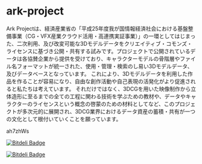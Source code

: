 ark-project
===========
Ark Projectは、経済産業省の「平成25年度我が国情報経済社会における基盤整備事業（CG・VFX産業クラウド活用・高連携実証事業）」の一環としてはじまった、二次利用、及び改変可能な3Dモデルデータをクリエイティブ・コモンズ・ライセンスに基づき公開・共有する試みです。プロジェクトで公開されているデータは各協賛企業から提供を受けており、キャラクターモデルの骨階層やファイル名フォーマットが統一された、使用・管理・検索のし易い3Dモデルデータ、及びデータベースとなっています。
これにより、3Dモデルデータを利用した作品を作ることが容易になり、自由な創作活動や自己表現の活発化がより促進されると私たちは考えています。
それだけではなく、3DCGを用いた映像制作から立体造形に至るまでの全ての工程に関わる技術を学ぶための教材や、データやキャラクターのライセンスという概念の啓蒙のための材料としてなど、このプロジェクトが多次元的に展開され、3DCG業界におけるデータ資産の蓄積・共有が一つの文化として根付いていくことを願っています。

ah7zhWs

[![Bitdeli Badge](https://d2weczhvl823v0.cloudfront.net/ark-project/ark-project/trend.png)](https://bitdeli.com/free "Bitdeli Badge")


[![Bitdeli Badge](https://d2weczhvl823v0.cloudfront.net/ark-project/ark-project/trend.png)](https://bitdeli.com/free "Bitdeli Badge")

